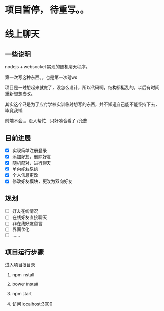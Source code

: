 # 项目暂停， 待重写。。

# 线上聊天

## 一些说明

nodejs + websocket  实现的随机聊天程序。

第一次写这种东西。。也是第一次碰ws

项目是一时想起来就做了，没怎么设计，所以代码啊，结构都挺乱的，以后有时间重新想想改改。

其实这个只是为了应付学校实训临时想写的东西，并不知道自己能不能坚持下去，毕竟我懒

前端不会。。没人帮忙，只好凑合看了 /允悲

## 目前进展

- [x] 实现简单注册登录
- [x] 添加好友，删除好友
- [x] 随机配对，进行聊天
- [x] 单向好友系统
- [x] 个人信息更改
- [x] 修改好友模块，更改为双向好友

## 规划

- [ ] 好友在线情况
- [ ] 在线好友直接聊天
- [ ] 非在线好友留言
- [ ] 界面优化
- [ ] ……

## 项目运行步骤

进入项目根目录

1. npm install

2. bower install

3. npm start

4. 访问 localhost:3000
